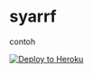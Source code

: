 # syarrf
contoh


[![Deploy to Heroku](https://www.herokucdn.com/deploy/button.png)](https://heroku.com/deploy)
